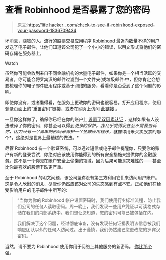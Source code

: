 # 查看 Robinhood 是否暴露了您的密码

> 原文:[https://life hacker . com/check-to-see-if-robin hood-exposed-your-password-1836709434](https://lifehacker.com/check-to-see-if-robinhood-exposed-your-password-1836709434)

坏消息，赚钱的人。流行的股票交易应用程序 [Robinhood](https://robinhood.com/) 最近向数量不详的用户发送了电子邮件，让他们知道该公司犯了一个小小的错误，以明文形式将他们的密码存储在服务器上。

Watch

虽然你可能会收到来自不同金融机构的大量电子邮件，如果你是一个相当活跃的交易者，你可能会将罗宾汉的邮件过滤到一个文件夹(或垃圾邮件)中，但你肯定会想要梳理你的电子邮件应用程序或基于网络的服务，看看你是否受到了这个问题的影响。

即使你没有，或者懒得看，在服务上更改你的密码也很容易。打开应用程序，使用登录页面上的“重置密码”链接，或者在网页上访问 [此链接](https://signup.robinhood.com/reset_password/) 。

一旦你这样做了，确保你已经在你的账户上 [设置了双因素认证](https://support.robinhood.com/hc/en-us/articles/360001213783) ，这样如果有人设法破译了你的密码，你甚至可以得到*更多的保护。我几乎觉得我甚至不需要告诉你，因为只有一个简单的密码来保护一个金融应用程序*，就像你用来买卖股票的那个*，这绝对是世界上最糟糕的做法。*

尽管 Robinhood 有一个验证系统，可以通过短信或电子邮件提醒你，只要你的账户有新的登录尝试，你绝对应该使用你能得到的所有安全措施来提供你的金融服务。这不是一个你想在账户安全上偷懒的领域，因为后果可能是灾难性的——甚至比你最喜欢的股票下跌更严重。

至于 Robinhood 的明文问题，该公司坚称没有第三方利用它们来访问用户账户。这是令人欣慰的消息，尽管你仍然应该对公司的失态感到有点不安。正如他们在给受影响用户的电子邮件中所写的:

> “当你为你的 Robinhood 帐户设置密码时，我们使用行业标准流程，防止我们公司的任何人读取密码。周一晚上，我们发现一些用户凭证以可读格式存储在我们的内部系统中。我们想让您知道，您的密码可能已被包括在内。
> 
> 我们解决了这个问题，经过彻底审查，没有发现任何证据表明该信息被我们响应团队以外的任何人访问过。出于谨慎，我们仍然建议您更改您的罗宾汉密码。"

当然，请不要为 Robinhood 使用你用于网络上其他服务的新密码。 [你比那个](https://lifehacker.com/instead-of-changing-your-passwords-upgrade-them-1836182279) 强。